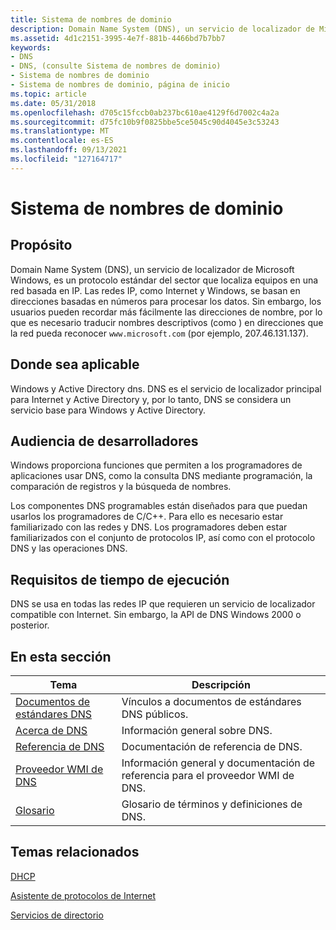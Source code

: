 ```yaml
---
title: Sistema de nombres de dominio
description: Domain Name System (DNS), un servicio de localizador de Microsoft Windows, es un protocolo estándar del sector que localiza equipos en una red basada en IP.
ms.assetid: 4d1c2151-3995-4e7f-881b-4466bd7b7bb7
keywords:
- DNS
- DNS, (consulte Sistema de nombres de dominio)
- Sistema de nombres de dominio
- Sistema de nombres de dominio, página de inicio
ms.topic: article
ms.date: 05/31/2018
ms.openlocfilehash: d705c15fccb0ab237bc610ae4129f6d7002c4a2a
ms.sourcegitcommit: d75fc10b9f0825bbe5ce5045c90d4045e3c53243
ms.translationtype: MT
ms.contentlocale: es-ES
ms.lasthandoff: 09/13/2021
ms.locfileid: "127164717"
---
```

# <a name="domain-name-system"></a>Sistema de nombres de dominio

## <a name="purpose"></a>Propósito

Domain Name System (DNS), un servicio de localizador de Microsoft Windows, es un protocolo estándar del sector que localiza equipos en una red basada en IP. Las redes IP, como Internet y Windows, se basan en direcciones basadas en números para procesar los datos. Sin embargo, los usuarios pueden recordar más fácilmente las direcciones de nombre, por lo que es necesario traducir nombres descriptivos (como ) en direcciones que la red pueda reconocer `www.microsoft.com` (por ejemplo, 207.46.131.137).

## <a name="where-applicable"></a>Donde sea aplicable

Windows y Active Directory dns. DNS es el servicio de localizador principal para Internet y Active Directory y, por lo tanto, DNS se considera un servicio base para Windows y Active Directory.

## <a name="developer-audience"></a>Audiencia de desarrolladores

Windows proporciona funciones que permiten a los programadores de aplicaciones usar DNS, como la consulta DNS mediante programación, la comparación de registros y la búsqueda de nombres.

Los componentes DNS programables están diseñados para que puedan usarlos los programadores de C/C++. Para ello es necesario estar familiarizado con las redes y DNS. Los programadores deben estar familiarizados con el conjunto de protocolos IP, así como con el protocolo DNS y las operaciones DNS.

## <a name="run-time-requirements"></a>Requisitos de tiempo de ejecución

DNS se usa en todas las redes IP que requieren un servicio de localizador compatible con Internet. Sin embargo, la API de DNS Windows 2000 o posterior.

## <a name="in-this-section"></a>En esta sección



| Tema                                                             | Descripción                                                                          |
|-------------------------------------------------------------------|--------------------------------------------------------------------------------------|
| [Documentos de estándares DNS](dns-standards-documents.md)<br/> | Vínculos a documentos de estándares DNS públicos.<br/>                                  |
| [Acerca de DNS](about-dns.md)<br/>                             | Información general sobre DNS.<br/>                                            |
| [Referencia de DNS](dns-reference.md)<br/>                     | Documentación de referencia de DNS.<br/>                                          |
| [Proveedor WMI de DNS](dns-wmi-provider.md)<br/>               | Información general y documentación de referencia para el proveedor WMI de DNS.<br/> |
| [Glosario](glossary-gly.md)<br/>                           | Glosario de términos y definiciones de DNS.<br/>                                    |



 

## <a name="related-topics"></a>Temas relacionados

<dl> <dt>

[DHCP](/previous-versions/windows/desktop/dhcp/dhcp-start-page)
</dt> <dt>

[Asistente de protocolos de Internet](/windows/desktop/IpHlp/ip-helper-start-page)
</dt> <dt>

[Servicios de directorio](https://msdn.microsoft.com/library/Dd425378(v=VS.85).aspx)
</dt> </dl>

 

